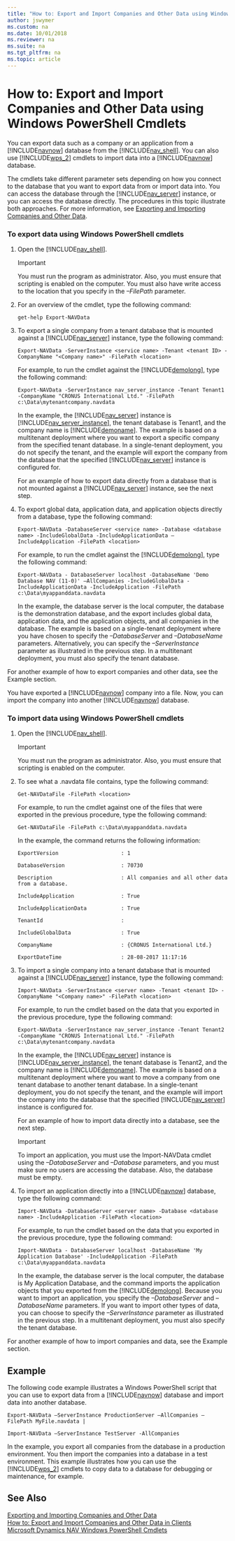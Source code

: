 ```yaml
---
title: "How to: Export and Import Companies and Other Data using Windows PowerShell Cmdlets"
author: jswymer
ms.custom: na
ms.date: 10/01/2018
ms.reviewer: na
ms.suite: na
ms.tgt_pltfrm: na
ms.topic: article
---
```

# How to: Export and Import Companies and Other Data using Windows PowerShell Cmdlets
You can export data such as a company or an application from a [!INCLUDE[navnow](includes/navnow_md.md)] database from the [!INCLUDE[nav_shell](includes/nav_shell_md.md)]. You can also use [!INCLUDE[wps_2](includes/wps_2_md.md)] cmdlets to import data into a [!INCLUDE[navnow](includes/navnow_md.md)] database.  

 The cmdlets take different parameter sets depending on how you connect to the database that you want to export data from or import data into. You can access the database through the [!INCLUDE[nav_server](includes/nav_server_md.md)] instance, or you can access the database directly. The procedures in this topic illustrate both approaches. For more information, see [Exporting and Importing Companies and Other Data](Exporting-and-Importing-Companies-and-Other-Data.md).  

### To export data using Windows PowerShell cmdlets  

1.  Open the [!INCLUDE[nav_shell](includes/nav_shell_md.md)].  

    > [!IMPORTANT]  
    >  You must run the program as administrator. Also, you must ensure that scripting is enabled on the computer. You must also have write access to the location that you specify in the *–FilePath* parameter.  

2.  For an overview of the cmdlet, type the following command:  

    ```  
    get-help Export-NAVData  
    ```  

3.  To export a single company from a tenant database that is mounted against a [!INCLUDE[nav_server](includes/nav_server_md.md)] instance, type the following command:  

    ```  
    Export-NAVData -ServerInstance <service name> -Tenant <tenant ID> -CompanyName "<Company name>" -FilePath <location>  
    ```  

     For example, to run the cmdlet against the [!INCLUDE[demolong](includes/demolong_md.md)], type the following command:  

    ```  
    Export-NAVData -ServerInstance nav_server_instance -Tenant Tenant1 -CompanyName "CRONUS International Ltd." -FilePath c:\Data\mytenantcompany.navdata  
    ```  

     In the example, the [!INCLUDE[nav_server](includes/nav_server_md.md)] instance is [!INCLUDE[nav_server_instance](includes/nav_server_instance_md.md)], the tenant database is Tenant1, and the company name is [!INCLUDE[demoname](includes/demoname_md.md)]. The example is based on a multitenant deployment where you want to export a specific company from the specified tenant database. In a single-tenant deployment, you do not specify the tenant, and the example will export the company from the database that the specified [!INCLUDE[nav_server](includes/nav_server_md.md)] instance is configured for.  

     For an example of how to export data directly from a database that is not mounted against a [!INCLUDE[nav_server](includes/nav_server_md.md)] instance, see the next step.  

4.  To export global data, application data, and application objects directly from a database, type the following command:  

    ```  
    Export-NAVData -DatabaseServer <service name> -Database <database name> -IncludeGlobalData -IncludeApplicationData –IncludeApplication -FilePath <location>  
    ```  

     For example, to run the cmdlet against the [!INCLUDE[demolong](includes/demolong_md.md)], type the following command:  

    ```  
    Export-NAVData - DatabaseServer localhost -DatabaseName 'Demo Database NAV (11-0)' –AllCompanies -IncludeGlobalData -IncludeApplicationData -IncludeApplication -FilePath c:\Data\myappanddata.navdata  
    ```  

     In the example, the database server is the local computer, the database is the demonstration database, and the export includes global data, application data, and the application objects, and all companies in the database. The example is based on a single-tenant deployment where you have chosen to specify the *–DatabaseServer* and *–DatabaseName* parameters. Alternatively, you can specify the *–ServerInstance* parameter as illustrated in the previous step. In a multitenant deployment, you must also specify the tenant database.  

 For another example of how to export companies and other data, see the Example section.  

 You have exported a [!INCLUDE[navnow](includes/navnow_md.md)] company into a file. Now, you can import the company into another [!INCLUDE[navnow](includes/navnow_md.md)] database.  

### To import data using Windows PowerShell cmdlets  

1.  Open the [!INCLUDE[nav_shell](includes/nav_shell_md.md)].  

    > [!IMPORTANT]  
    >  You must run the program as administrator. Also, you must ensure that scripting is enabled on the computer.  

2.  To see what a .navdata file contains, type the following command:  

    ```  
    Get-NAVDataFile -FilePath <location>  
    ```  

     For example, to run the cmdlet against one of the files that were exported in the previous procedure, type the following command:  

    ```  
    Get-NAVDataFile -FilePath c:\Data\myappanddata.navdata  
    ```  

     In the example, the command returns the following information:  

    ```  
    ExportVersion                    : 1  

    DatabaseVersion                  : 70730  

    Description                      : All companies and all other data from a database.  

    IncludeApplication               : True  

    IncludeApplicationData           : True  

    TenantId                         :    

    IncludeGlobalData                : True  

    CompanyName                      : {CRONUS International Ltd.}   

    ExportDateTime                   : 28-08-2017 11:17:16  
    ```  

3.  To import a single company into a tenant database that is mounted against a [!INCLUDE[nav_server](includes/nav_server_md.md)] instance, type the following command:  

    ```  
    Import-NAVData -ServerInstance <server name> -Tenant <tenant ID> -CompanyName "<Company name>" -FilePath <location>  
    ```  

     For example, to run the cmdlet based on the data that you exported in the previous procedure, type the following command:  

    ```  
    Export-NAVData -ServerInstance nav_server_instance -Tenant Tenant2 -CompanyName "CRONUS International Ltd." -FilePath c:\Data\mytenantcompany.navdata  
    ```  

     In the example, the [!INCLUDE[nav_server](includes/nav_server_md.md)] instance is [!INCLUDE[nav_server_instance](includes/nav_server_instance_md.md)], the tenant database is Tenant2, and the company name is [!INCLUDE[demoname](includes/demoname_md.md)]. The example is based on a multitenant deployment where you want to move a company from one tenant database to another tenant database. In a single-tenant deployment, you do not specify the tenant, and the example will import the company into the database that the specified [!INCLUDE[nav_server](includes/nav_server_md.md)] instance is configured for.  

     For an example of how to import data directly into a database, see the next step.  

    > [!IMPORTANT]  
    >  To import an application, you must use the Import-NAVData cmdlet using the *–DatabaseServer* and *–Database* parameters, and you must make sure no users are accessing the database. Also, the database must be empty.  

4.  To import an application directly into a [!INCLUDE[navnow](includes/navnow_md.md)] database, type the following command:  

    ```  
    Import-NAVData -DatabaseServer <server name> -Database <database name> -IncludeApplication -FilePath <location>  
    ```  

     For example, to run the cmdlet based on the data that you exported in the previous procedure, type the following command:  

    ```  
    Import-NAVData - DatabaseServer localhost -DatabaseName 'My Application Database' -IncludeApplication -FilePath c:\Data\myappanddata.navdata  
    ```  

     In the example, the database server is the local computer, the database is My Application Database, and the command imports the application objects that you exported from the [!INCLUDE[demolong](includes/demolong_md.md)]. Because you want to import an application, you specify the *–DatabaseServer* and *–DatabaseName* parameters. If you want to import other types of data, you can choose to specify the *–ServerInstance* parameter as illustrated in the previous step. In a multitenant deployment, you must also specify the tenant database.  

 For another example of how to import companies and data, see the Example section.  

## Example  
 The following code example illustrates a Windows PowerShell script that you can use to export data from a [!INCLUDE[navnow](includes/navnow_md.md)] database and import data into another database.  

```  
Export-NAVData –ServerInstance ProductionServer –AllCompanies –FilePath MyFile.navdata |  

Import-NAVData –ServerInstance TestServer -AllCompanies  
```  

 In the example, you export all companies from the database in a production environment. You then import the companies into a database in a test environment. This example illustrates how you can use the [!INCLUDE[wps_2](includes/wps_2_md.md)] cmdlets to copy data to a database for debugging or maintenance, for example.  

## See Also  
 [Exporting and Importing Companies and Other Data](Exporting-and-Importing-Companies-and-Other-Data.md)   
 [How to: Export and Import Companies and Other Data in Clients](How-to--Export-and-Import-Companies-and-Other-Data-in-Clients.md)   
 [Microsoft Dynamics NAV Windows PowerShell Cmdlets](Microsoft-Dynamics-NAV-Windows-PowerShell-Cmdlets.md)
